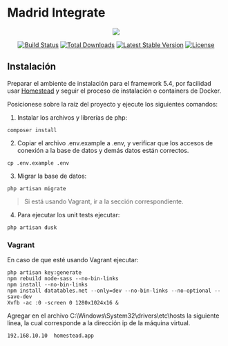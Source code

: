 # Madrid Integrate

<p align="center"><img src="https://laravel.com/assets/img/components/logo-laravel.svg"></p>

<p align="center">
<a href="https://travis-ci.org/laravel/framework"><img src="https://travis-ci.org/laravel/framework.svg" alt="Build Status"></a>
<a href="https://packagist.org/packages/laravel/framework"><img src="https://poser.pugx.org/laravel/framework/d/total.svg" alt="Total Downloads"></a>
<a href="https://packagist.org/packages/laravel/framework"><img src="https://poser.pugx.org/laravel/framework/v/stable.svg" alt="Latest Stable Version"></a>
<a href="https://packagist.org/packages/laravel/framework"><img src="https://poser.pugx.org/laravel/framework/license.svg" alt="License"></a>
</p>

## Instalación

Preparar el ambiente de instalación para el framework 5.4, por facilidad usar [Homestead](https://laravel.com/docs/5.4/homestead) y seguir el proceso de instalación o containers de Docker.

Posicionese sobre la raíz del proyecto y ejecute los siguientes comandos:

1. Instalar los archivos y librerías de php:
~~~
composer install
~~~

2. Copiar el archivo .env.example a .env, y verificar que los accesos de conexión a la base de datos y demás datos están correctos.
~~~
cp .env.example .env
~~~

3. Migrar la base de datos:
~~~
php artisan migrate
~~~

> Si está usando Vagrant, ir a la sección correspondiente.

4. Para ejecutar los unit tests ejecutar:
~~~
php artisan dusk
~~~

### Vagrant
En caso de que esté usando Vagrant ejecutar:
~~~
php artisan key:generate
npm rebuild node-sass --no-bin-links
npm install --no-bin-links
npm install datatables.net --only=dev --no-bin-links --no-optional --save-dev
Xvfb -ac :0 -screen 0 1280x1024x16 &
~~~

Agregar en el archivo C:\Windows\System32\drivers\etc\hosts la siguiente linea, la cual corresponde a la dirección ip de la máquina virtual.
~~~
192.168.10.10  homestead.app
~~~